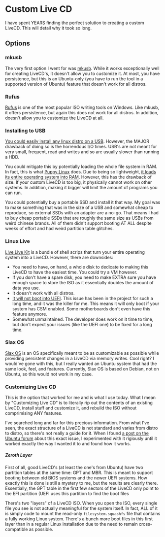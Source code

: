 # Custom Live CD
I have spent YEARS finding the perfect solution to creating a custom LiveCD. This will detail why it took so long. 

## Options
### mkusb
The very first option I went for was [mkusb](https://help.ubuntu.com/community/mkusb). While it works exceptionally well for creating LiveCD's, it doesn't allow you to customize it. At most, you have persistence, but this is an Ubuntu-only (you have to run the tool in a supported version of Ubuntu) feature that doesn't work for all distros. 

### Rufus
[Rufus](https://rufus.ie/en/) is one of the most popular ISO writing tools on Windows. Like mkusb, it offers persistence, but again this does not work for all distros. In addition, doesn't allow you to customize the LiveCD at all. 

### Installing to USB
[You could easily install any linux distro on a USB](https://stackoverflow.com/questions/65738318/install-linux-on-flash-disk-like-internal-disk). However, the MAJOR drawback of doing so is the horrendous I/O times. USB's are not meant for very small, frequent, read and writes and so are usually slower than running a HDD. 

You could mitigate this by potentially loading the whole file system in RAM. In fact, this is what [Puppy Linux](https://puppylinux-woof-ce.github.io/) does. Due to being so lightweight, [it loads its entire operating system into RAM](https://forum.puppylinux.com/viewtopic.php?t=5417). However, this has the drawback of size. If your custom LiveCD is too big, it physically cannot work on other systems. In addition, making it bigger will limit the amount of programs you can run. 

You could potentially buy a portable SSD and install it that way. My goal was to make something that was in the size of a USB and somewhat cheap to reproduce, so external SSDs with an adapter are a no-go. That means I had to buy cheap portable SSDs that are roughly the same size as USBs from weird chinese brands. All of them didn't support booting AT ALL despite weeks of effort and had weird partition table glitches. 

### Linux Live
[Live Live Kit](https://github.com/Tomas-M/linux-live) is a bundle of shell scrips that turn your entire operating system into a LiveCD. However, there are downsides:

- You need to have, on hand, a whole disk to dedicate to making this LiveCD to have the easiest time. You could try a VM however.
- If you don't have a spare disk, you need to make EXTRA sure you have enough space to store the ISO as it essentially doubles the amount of data you use. 
- It doesn't work with all distros.
- [It will not boot into UEFI](https://github.com/Tomas-M/linux-live/issues/218). This issue has been in the project for such a long time, and it was the killer for me. This means it will only boot if your system has CSM enabled. Some motherboards don't even have this feature anymore. 
- Somewhat unmaintained. The developer does work on it time to time, but don't expect your issues (like the UEFI one) to be fixed for a long time.

### Slax OS
[Slax OS](https://www.slax.org/) is an OS specifically meant to be as customizable as possible while providing persistent changes in a LiveCD via memory writes. Cool right? I would've gone with this, but I really wanted an Ubuntu system that had the same look, feel, and features. Currently, Slax OS is based on Debian, not on Ubuntu, so this would not work in my case. 

### Customizing Live CD
This is the option that worked for me and is what I use today. What I mean by "Customizing Live CD" is to literally rip out the contents of an existing LiveCD, install stuff and customize it, and rebuild the ISO without comprimising ANY features.

I've searched long and far for this precious information. From what I've seen, the exact structure of a LiveCD is not standard and varies from distro to distro, so there's not really a guide for it. When I found [a post on the Ubuntu forum](https://help.ubuntu.com/community/LiveCDCustomization) about this exact issue, I experimented with it rigiously until it worked exactly the way I wanted it to and found how it works. 

##### Zeroth Layer
First of all, good LiveCD's (at least the one's from Ubuntu) have two partition tables at the same time: GPT and MBR. This is meant to support booting between old BIOS systems and the newer UEFI systems. How exactly this is done is still a mystery to me, but the results are clearly there. Essentially, the GPT table in the first few sectors of the LiveCD only point to the EFI partition (UEFI uses this partition to find the boot files 


There's two "layers" of a LiveCD ISO. When you open the ISO, every single file you see is not actually meaningful for the system itself. In fact, ALL of it is simply code to mount the read-only `filesystem.squashfs` file that contains a fully working Linux system. There's a bunch more boot files in this first layer than in a regular Linux installation due to the need to remain cross-compatible as possible. 








